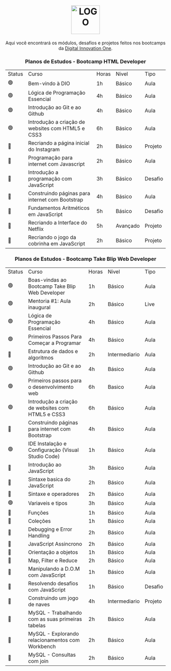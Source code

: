 
<h1 align="center">
    <img alt="LOGO" height="90px" src="https://hermes.digitalinnovation.one/site/images/logo-footer.png" />
    <br>
</h1>


<p align="center">Aqui você encontrará os módulos, desafios e projetos feitos nos bootcamps da <a href="https://www.dio.me">Digital Innovation One</a>.</p>

<h3 align="center">Planos de Estudos - Bootcamp HTML Developer</h3>

<table align="center">
    <tr>
        <td>Status</td>
        <td>Curso</td>
        <td>Horas</td>
        <td>Nivel</td>
        <td>Tipo</td>
    </tr>
    <tr>
        <td>🟢</td>
        <td>Bem-vindo à DIO</td>
        <td>1h</td>
        <td>Básico</td>
        <td>Aula</td>
    </tr>
     <tr>
        <td>🟢</td>
        <td>Lógica de Programação Essencial</td>
        <td>4h</td>
        <td>Básico</td>
        <td>Aula</td>
    </tr>
    <tr>
        <td>🟢</td>
        <td>Introdução ao Git e ao Github</td>
        <td>4h</td>
        <td>Básico</td>
        <td>Aula</td>
    </tr>
     <tr>
        <td>🟢</td>
        <td>Introdução a criação de websites com HTML5 e CSS3</td>
        <td>6h</td>
        <td>Básico</td>
        <td>Aula</td>
    </tr>
     <tr>
        <td>🔴</td>
        <td>Recriando a página inicial do Instagram</td>
        <td>2h</td>
        <td>Básico</td>
        <td>Projeto</td>
    </tr>
     <tr>
        <td>🔴</td>
        <td>Programação para internet com Javascript</td>
        <td>2h</td>
        <td>Básico</td>
        <td>Aula</td>
    </tr>
     <tr>
        <td>🔴</td>
        <td>Introdução a programação com JavaScript</td>
        <td>3h</td>
        <td>Básico</td>
        <td>Desafio</td>
    </tr>
     <tr>
        <td>🔴</td>
        <td>Construindo páginas para internet com Bootstrap</td>
        <td>4h</td>
        <td>Básico</td>
        <td>Aula</td>
    </tr>
     <tr>
        <td>🔴</td>
        <td>Fundamentos Aritméticos em JavaScript</td>
        <td>5h</td>
        <td>Básico</td>
        <td>Desafio</td>
    </tr>
     <tr>
        <td>🔴</td>
        <td>Recriando a Interface do Netflix</td>
        <td>5h</td>
        <td>Avançado</td>
        <td>Projeto</td>
    </tr>
     <tr>
        <td>🔴</td>
        <td>Recriando o jogo da cobrinha em JavaScript</td>
        <td>2h</td>
        <td>Básico</td>
        <td>Projeto</td>
    </tr>
</table>

<h3 align="center">Planos de Estudos - Bootcamp Take Blip Web Developer</h3>

<table align="center">
    <tr>
        <td>Status</td>
        <td>Curso</td>
        <td>Horas</td>
        <td>Nivel</td>
        <td>Tipo</td>
    </tr>
    <tr>
        <td>🟢</td>
        <td>Boas-vindas ao Bootcamp Take Blip Web Developer</td>
        <td>1h</td>
        <td>Básico</td>
        <td>Aula</td>
    </tr>
     <tr>
        <td>🟢</td>
        <td>Mentoria #1: Aula inaugural</td>
        <td>2h</td>
        <td>Básico</td>
        <td>Live</td>
    </tr>
    <tr>
        <td>🟢</td>
        <td>Lógica de Programação Essencial</td>
        <td>4h</td>
        <td>Básico</td>
        <td>Aula</td>
    </tr>
     <tr>
         <td>🟢</td>
        <td>Primeiros Passos Para Começar a Programar</td>
        <td>4h</td>
        <td>Básico</td>
        <td>Aula</td>
    </tr>
    <tr>
        <td>🔴</td>
        <td>Estrutura de dados e algoritmos</td>
        <td>2h</td>
        <td>Intermediario</td>
        <td>Aula</td>
    </tr>
    <tr>
       <td>🟢</td>
        <td>Introdução ao Git e ao Github</td>
        <td>4h</td>
        <td>Básico</td>
        <td>Aula</td>
    </tr>
    <tr>
        <td>🟢</td>
        <td>Primeiros passos para o desenvolvimento web</td>
        <td>6h</td>
        <td>Basico</td>
        <td>Aula</td>
    </tr>
    <tr>
        <td>🟢</td>
        <td>Introdução a criação de websites com HTML5 e CSS3</td>
        <td>6h</td>
        <td>Básico</td>
        <td>Aula</td>
    </tr>
    <tr>
        <td>🔴</td>
        <td>Construindo páginas para internet com Bootstrap</td>
        <td>4h</td>
        <td>Básico</td>
        <td>Aula</td>
    </tr>
    <tr>
        <td>🟢</td>
        <td>IDE Instalação e Configuração (Visual Studio Code)</td>
        <td>1h</td>
        <td>Básico</td>
        <td>Aula</td>
    </tr>
    <tr>
        <td>🔴</td>
        <td>Introdução ao JavaScript</td>
        <td>3h</td>
        <td>Básico</td>
        <td>Aula</td>
    </tr>
     <tr>
        <td>🔴</td>
        <td>Sintaxe basica do JavaScript</td>
        <td>2h</td>
        <td>Básico</td>
        <td>Aula</td>
    </tr>
     <tr>
        <td>🔴</td>
        <td>Sintaxe e operadores</td>
        <td>2h</td>
        <td>Básico</td>
        <td>Aula</td>
    </tr>
    <tr>
        <td>🟢</td>
        <td>Variaveis e tipos</td>
        <td>3h</td>
        <td>Básico</td>
        <td>Aula</td>
    </tr>
    <tr>
        <td>🔴</td>
        <td>Funções</td>
        <td>1h</td>
        <td>Básico</td>
        <td>Aula</td>
    </tr>
    <tr>
        <td>🔴</td>
        <td>Coleções</td>
        <td>1h</td>
        <td>Básico</td>
        <td>Aula</td>
    </tr>
    <tr>
        <td>🔴</td>
        <td>Debugging e Error Handling</td>
        <td>2h</td>
        <td>Básico</td>
        <td>Aula</td>
    </tr>
    <tr>
        <td>🔴</td>
        <td>JavaScript Assincrono</td>
        <td>2h</td>
        <td>Básico</td>
        <td>Aula</td>
    </tr>
    <tr>
        <td>🔴</td>
        <td>Orientação a objetos</td>
        <td>1h</td>
        <td>Básico</td>
        <td>Aula</td>
    </tr>
    <tr>
        <td>🔴</td>
        <td>Map, Filter e Reduce</td>
        <td>2h</td>
        <td>Básico</td>
        <td>Aula</td>
    </tr>
    <tr>
        <td>🔴</td>
        <td>Manipulando a D.O.M com JavaScript</td>
        <td>1h</td>
        <td>Básico</td>
        <td>Aula</td>
    </tr>
    <tr>
        <td>🔴</td>
        <td>Resolvendo desafios com JavaScript</td>
        <td>1h</td>
        <td>Básico</td>
        <td>Desafio</td>
    </tr>
    <tr>
        <td>🔴</td>
        <td>Construindo um jogo de naves</td>
        <td>4h</td>
        <td>Intermediario</td>
        <td>Projeto</td>
    </tr>
    <tr>
        <td>🔴</td>
        <td>MySQL - Trabalhando com as suas primeiras tabelas </td>
        <td>2h</td>
        <td>Básico</td>
        <td>Aula</td>
    </tr>
    <tr>
        <td>🔴</td>
        <td>MySQL - Explorando relacionamentos com Workbench</td>
        <td>2h</td>
        <td>Básico</td>
        <td>Aula</td>
    </tr>
    <tr>
        <td>🔴</td>
        <td>MySQL - Consultas com join</td>
        <td>2h</td>
        <td>Básico</td>
        <td>Aula</td>
    </tr>
    
    
